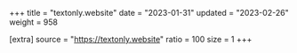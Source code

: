 +++
title = "textonly.website"
date = "2023-01-31"
updated = "2023-02-26"
weight = 958

[extra]
source = "https://textonly.website"
ratio = 100
size = 1
+++
